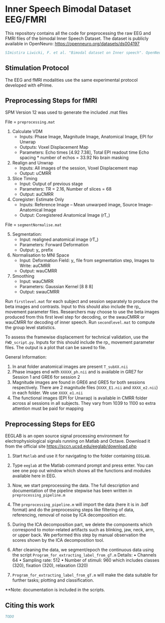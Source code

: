 # Inner Speech Bimodal Dataset EEG/FMRI
This repository contains all the code for preprocessing the raw EEG and FMRI files of the bimodal Inner Speech Dataset.
The dataset is publicly available in OpenNeuro: https://openneuro.org/datasets/ds004197
```bibtex
SImistira Liwicki, F. et al. "Bimodal dataset on Inner speech". OpenNeuro https://doi:10.18112/openneuro.ds004197.v1.0.2 (2022)
```

## Stimulation Protocol
The EEG and fMRI modalities use the same experimental protocol developed with ePrime.

## Preprocessing Steps for fMRI
SPM Version 12 was used to generate the included .mat files

File = `preprocessing.mat`
1.	Calculate VDM 
     - Inputs: Phase Image, Magnitude Image, Anatomical Image, EPI for Unwrap
     - Outputs: Voxel Displacement Map
     - Parameters: Echo times [4.92 7.38], Total EPI readout time 
Echo spacing * number of echos = 33.92
No brain masking
2.	Realign and Unwrap
     - Inputs: All images of the session, Voxel Displacement map
     - Output: uCMRR
3.	Slice Timing
     - Input: Output of previous stage
     - Parameters: TR = 2.16, Number of slices = 68
      - Output: auCMRR
4.	Coregister: Estimate Only
     - Inputs: Reference Image – Mean unwarped image, Source Image- Anatomical Image
     - Output: Coregistered Anatomical Image (rT_)
     
File = `segmentNormalise.mat`

5.  Segmentation:
     - Input: realigned anatomical image (rT_)
     - Parameters: Forward Deformation
     - Output: y_ prefix
6.  Normalisation to MNI Space
     - Input: Deformation Field: y_ file from segmentation step, Images to Write: auCMRR
     - Output: wauCMRR
7.	Smoothing
     - Input: wauCMRR
     - Parameters: Gaussian Kernel [8 8 8]
     - Output: swauCMRR
     
Run `firstlevel.mat` for each subject and session separately to produce the beta images and contrasts. Input to this should also include the rp_ movement parameter files. Researchers may choose to use the beta images produced from this first level step for decoding, or the swauCMRR or wauCMRR for decoding of inner speech.
Run `secondlevel.mat` to compute the group level statistics.


To assess the framewise displacement for technical validation, use the `FWD_script.py`. Inputs for this should include the rp_ movement parameter files. The output is a plot that can be saved to file.


General Information:
1.  In anat folder anatomical images are present `T_subXX.nii`
2. Phase images end with `XXXXX_ph.nii` and is available in GRE7 for Session 1 and GRE6 for session 2
3. Magnitude images are found in GRE6 and GRE5 for both sessions respectively. There are 2 magnitude files (`XXXX_E1.nii` and `XXXX_e2.nii`) in each folder. We use `XXXX_e1.nii`
4. The functional images (EPI for Unwrap) is available in CMRR folder across al sessions in all subjects.
They vary from 1039 to 1100 so extra attention must be paid for mapping

## Preprocessing Steps for EEG

EEGLAB is an open source signal processing environment for electrophysiological signals running on Matlab and Octave. Download it from the official site https://sccn.ucsd.edu/eeglab/download.php

1. Start `Matlab` and use it for navigating to the folder containing `EEGLAB`.

2. Type `eeglab` at the Matlab command prompt and press enter. You can see one pop out window which shows all the functions and modules available here in EEG.

3. Now, we start preprocessing the data. The full description and documentation of the pipeline stepwise has been written in `preprocessing_pipeline.m`

4. The `preprocessing_pipeline.m` will import the data (here it is in .bdf format) and do the preprocessing steps like filtering of data, referencing, removal of noise by ICA decomposition etc.

5. During the ICA decomposition part, we delete the components which correspond to motor-related artifacts such as blinking, jaw, neck, arm, or upper back. We performed this step by manual observation the scores shown by the ICA decomposition tool. 

6. After cleaning the data, we segment/epoch the continuous data using the script `Program_for_extracting_label_from_gT.m`
Details:
•	Channels 64
•	Sampling rate: 512
•	Number of stimuli: 960 which includes classes (320), fixation (320), relaxation (320)

6. `Program_for_extracting_label_from_gT.m` will make the data suitable for further tasks; plotting and classification.

**Note: documentation is included in the scripts.

## Citing this work
```bibtex
TODO
```
